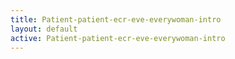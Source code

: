 ```yaml
---
title: Patient-patient-ecr-eve-everywoman-intro
layout: default
active: Patient-patient-ecr-eve-everywoman-intro
---
```


